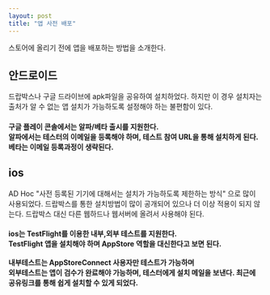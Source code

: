 ```yaml
---
layout: post
title: "앱 사전 배포"
---
```


스토어에 올리기 전에 앱을 배포하는 방법을 소개한다. 

## 안드로이드 
드랍박스나 구글 드라이브에 apk파일을 공유하여 설치하었다.
하지만 이 경우 설치자는 출처가 알 수 없는 앱 설치가 가능하도록 설정해야 하는 불편함이 있다.

<h4>
구글 플레이 콘솔에서는 알파/베타 출시를 지원한다.<br>
알파에서는 테스터의 이메일을 등록해야 하며, 테스트 참여 URL을 통해 설치하게 된다.<br> 
베타는 이메일 등록과정이 생략된다.
</h4>

## ios
AD Hoc "사전 등록된 기기에 대해서는 설치가 가능하도록 제한하는 방식" 으로 많이 사용되었다.
드랍박스를 통한 설치방법이 많이 공개되어 있으나 더 이상 적용이 되지 않는다.
드랍박스 대신 다른 웹하드나 웹서버에 올려서 사용해야 된다.

<h4>
ios는 TestFlight를 이용한 내부,외부 테스트를 지원한다.<br>
TestFlight 앱을 설치해야 하며 AppStore 역할을 대신한다고 보면 된다.
<br>
<br>
내부테스트는 AppStoreConnect 사용자만 테스트가 가능하며<br>
외부테스트는 앱이 검수가 완료해야 가능하며, 테스터에게 설치 메일을 보낸다.
최근에 공유링크를 통해 쉽게 설치할 수 있게 되었다.    
</h4>





